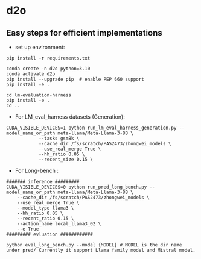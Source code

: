 # d2o
## Easy steps for efficient implementations

- set up environment: 

```
pip install -r requirements.txt
```

```
conda create -n d2o python=3.10
conda activate d2o
pip install --upgrade pip  # enable PEP 660 support
pip install -e .
```

```
cd lm-evaluation-harness
pip install -e .
cd ..
```

- For LM_eval_harness datasets (Generation):
```
CUDA_VISIBLE_DEVICES=1 python run_lm_eval_harness_generation.py --model_name_or_path meta-llama/Meta-Llama-3-8B \
            --tasks gsm8k \
            --cache_dir /fs/scratch/PAS2473/zhongwei_models \
            --use_real_merge True \
            --hh_ratio 0.05 \
            --recent_size 0.15 \
```

- For Long-bench :

```
####### inference #########
CUDA_VISIBLE_DEVICES=0 python run_pred_long_bench.py --model_name_or_path meta-llama/Meta-Llama-3-8B \
    --cache_dir /fs/scratch/PAS2473/zhongwei_models \
    --use_real_merge True \
    --model_type llama3 \
    --hh_ratio 0.05 \
    --recent_ratio 0.15 \
    --action_name local_llama3_02 \
    --e True 
######### evluation ############

python eval_long_bench.py --model {MODEL} # MODEL is the dir name under pred/ Currently it support Llama family model and Mistral model.
```